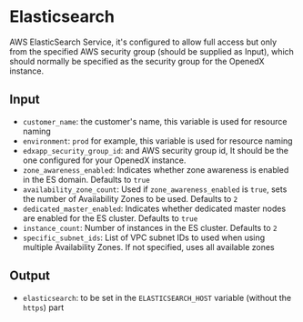 # Elasticsearch

AWS ElasticSearch Service, it's configured to allow full access but only from the specified AWS 
security group (should be supplied as Input), which should normally be specified as the security
group for the OpenedX instance.

## Input

- `customer_name`: the customer's name, this variable is used for resource naming
- `environment`: `prod` for example, this variable is used for resource naming
- `edxapp_security_group_id`: and AWS security group id, It should be the one configured for your OpenedX instance.
- `zone_awareness_enabled`: Indicates whether zone awareness is enabled in the ES domain. Defaults to `true`
- `availability_zone_count`: Used if `zone_awareness_enabled` is `true`, sets the number of Availability Zones
  to be used. Defaults to `2`
- `dedicated_master_enabled`: Indicates whether dedicated master nodes are enabled for the ES cluster. Defaults to `true`
- `instance_count`: Number of instances in the ES cluster. Defaults to `2`
- `specific_subnet_ids`: List of VPC subnet IDs to used when using multiple Availability Zones. If not specified, uses all available zones

## Output

- `elasticsearch`: to be set in the `ELASTICSEARCH_HOST` variable (without the `https`) part
